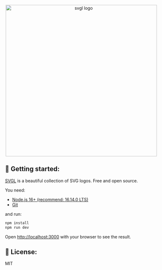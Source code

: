 <p align="center">
  <a href="https://svgl.vercel.app/">
    <img src="https://github.com/pheralb/svgl/blob/main/public/images/banner.png?raw=true" width="500px" alt="svgl logo" />
  </a>
</p>

## 🚀 Getting started:

[SVGL](https://svgl.vercel.app/) is a beautiful collection of SVG logos. Free and open source.

You need:

- [Node.js 16+ (recommend: 16.14.0 LTS)](https://nodejs.org/en/)
- [Git](https://git-scm.com/book/en/v2/Getting-Started-Installing-Git)

and run:

```bash
npm install
npm run dev
```

Open [http://localhost:3000](http://localhost:3000) with your browser to see the result.

## 🔑 License:

MIT
